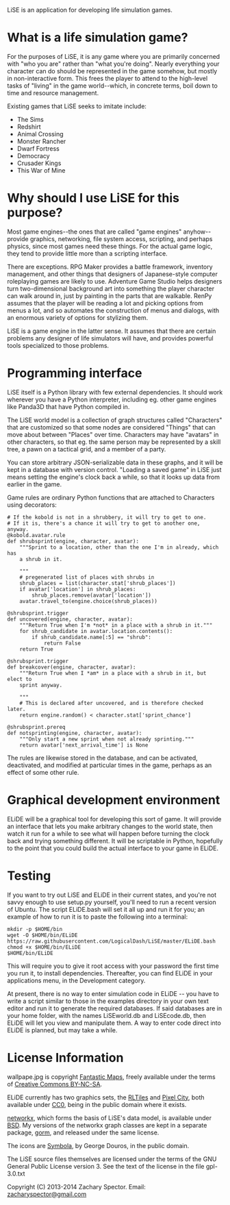 LiSE is an application for developing life simulation games.

# What is a life simulation game?

For the purposes of LiSE, it is any game where you are primarily
concerned with "who you are" rather than "what you're
doing". Nearly everything your character can do should be
represented in the game somehow, but mostly in non-interactive form. This frees
the player to attend to the high-level tasks of "living" in the game
world--which, in concrete terms, boil down to time and resource
management.

Existing games that LiSE seeks to imitate include:

* The Sims
* Redshirt
* Animal Crossing
* Monster Rancher
* Dwarf Fortress
* Democracy
* Crusader Kings
* This War of Mine

# Why should I use LiSE for this purpose?

Most game engines--the ones that are called "game engines"
anyhow--provide graphics, networking, file system access, scripting,
and perhaps physics, since most games need these things. For the
actual game logic, they tend to provide little more than a scripting
interface.

There are exceptions. RPG Maker provides a battle framework, inventory
management, and other things that designers of Japanese-style computer
roleplaying games are likely to use. Adventure Game Studio helps
designers turn two-dimensional background art into something the
player character can walk around in, just by painting in the parts
that are walkable. RenPy assumes that the player will be reading a lot
and picking options from menus a lot, and so automates the
construction of menus and dialogs, with an enormous variety of
options for stylizing them.

LiSE is a game engine in the latter sense. It assumes that there are
certain problems any designer of life simulators will have, and
provides powerful tools specialized to those problems.

# Programming interface

LiSE itself is a Python library with few external dependencies. It
should work wherever you have a Python interpreter, including
eg. other game engines like Panda3D that have Python compiled in.

The LiSE world model is a collection of graph structures called
"Characters" that are customized so that some nodes are considered
"Things" that can move about between "Places" over time. Characters
may have "avatars" in other characters, so that eg. the same person may be
represented by a skill tree, a pawn on a tactical grid, and a member
of a party.

You can store arbitrary JSON-serializable data in these
graphs, and it will be kept in a database with version
control. "Loading a saved game" in LiSE just means setting the
engine's clock back a while, so that it looks up data from earlier in
the game.

Game rules are ordinary Python functions that are attached to
Characters using decorators:

```
# If the kobold is not in a shrubbery, it will try to get to one.
# If it is, there's a chance it will try to get to another one, anyway.
@kobold.avatar.rule
def shrubsprint(engine, character, avatar):
    """Sprint to a location, other than the one I'm in already, which has
    a shrub in it.

    """
    # pregenerated list of places with shrubs in
    shrub_places = list(character.stat['shrub_places'])
    if avatar['location'] in shrub_places:
        shrub_places.remove(avatar['location'])
    avatar.travel_to(engine.choice(shrub_places))

@shrubsprint.trigger
def uncovered(engine, character, avatar):
    """Return True when I'm *not* in a place with a shrub in it."""
    for shrub_candidate in avatar.location.contents():
        if shrub_candidate.name[:5] == "shrub":
            return False
    return True

@shrubsprint.trigger
def breakcover(engine, character, avatar):
    """Return True when I *am* in a place with a shrub in it, but elect to
    sprint anyway.

    """
    # This is declared after uncovered, and is therefore checked later.
    return engine.random() < character.stat['sprint_chance']

@shrubsprint.prereq
def notsprinting(engine, character, avatar):
    """Only start a new sprint when not already sprinting."""
    return avatar['next_arrival_time'] is None
```

The rules are likewise stored in the database, and can be activated,
deactivated, and modified at particular times in the game, perhaps as
an effect of some other rule.

# Graphical development environment

ELiDE will be a graphical tool for developing this sort of game. It
will provide an interface that lets you make arbitrary changes to the
world state, then watch it run for a while to see what will happen
before turning the clock back and trying something different. It will
be scriptable in Python, hopefully to the point that you could build
the actual interface to your game in ELiDE.

# Testing

If you want to try out LiSE and ELiDE in their current states, and you're not savvy enough to use setup.py yourself, you'll need to run a recent version of Ubuntu. The script ELiDE.bash will set it all up and run it for you; an example of how to run it is to paste the following into a terminal:

```
mkdir -p $HOME/bin
wget -O $HOME/bin/ELiDE https://raw.githubusercontent.com/LogicalDash/LiSE/master/ELiDE.bash
chmod +x $HOME/bin/ELiDE
$HOME/bin/ELiDE
```

This will require you to give it root access with your password the first time you run it, to install dependencies. Thereafter, you can find ELiDE in your applications menu, in the Development category.

At present, there is no way to enter simulation code in ELiDE -- you have to write a script similar to those in the examples directory in your own text editor and run it to generate the required databases. If said databases are in your home folder, with the names LiSEworld.db and LiSEcode.db, then ELiDE will let you view and manipulate them. A way to enter code direct into ELiDE is planned, but may take a while.

# License Information

wallpape.jpg is copyright [Fantastic
Maps](http://www.fantasticmaps.com/free-stuff/), freely available
under the terms of [Creative Commons
BY-NC-SA](https://creativecommons.org/licenses/by-nc-sa/3.0/).

ELiDE currently has two graphics sets, the
[RLTiles](http://rltiles.sourceforge.net/) and [Pixel
City](http://opengameart.org/content/pixel-city), both available under
[CC0](http://creativecommons.org/publicdomain/zero/1.0/), being in the
public domain where it exists.

[networkx](http://networkx.github.io/), which forms the basis of
LiSE's data model, is available under
[BSD](http://networkx.github.io/documentation/latest/reference/legal.html). My
versions of the networkx graph classes are kept in a separate package,
[gorm](https://github.com/LogicalDash/gorm), and released under the
same license.

The icons are [Symbola](http://users.teilar.gr/~g1951d/), by George
Douros, in the public domain.

The LiSE source files themselves are licensed under the terms of the
GNU General Public License version 3. See the text of the license in
the file gpl-3.0.txt

Copyright (C) 2013-2014 Zachary Spector. Email: zacharyspector@gmail.com
